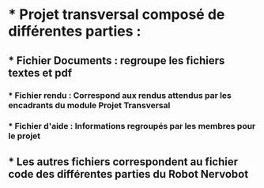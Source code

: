 # * Projet transversal composé de différentes parties :

## * Fichier Documents : regroupe les fichiers textes et pdf

### * Fichier rendu : Correspond aux rendus attendus par les encadrants du module Projet Transversal

### * Fichier d'aide : Informations regroupés par les membres pour le projet

## * Les autres fichiers correspondent au fichier code des différentes parties du Robot Nervobot

